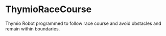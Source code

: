 # ThymioRaceCourse
Thymio Robot programmed to follow race course and avoid obstacles and remain within boundaries.
